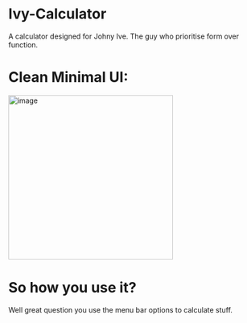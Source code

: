 # Ivy-Calculator
A calculator designed for Johny Ive. The guy who prioritise form over function. 

# Clean Minimal UI:

<img width="327" alt="image" src="https://user-images.githubusercontent.com/88189594/146577152-430d734b-416a-4de3-b7ad-693c319b44d3.png">

# So how you use it?
Well great question you use the menu bar options to calculate stuff. 
